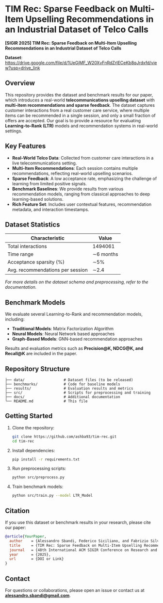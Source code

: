 # TIM Rec: Sparse Feedback on Multi-Item Upselling Recommendations in an Industrial Dataset of Telco Calls


 **[SIGIR 2025] TIM Rec: Sparse Feedback on Multi-Item Upselling Recommendations in an Industrial Dataset of Telco Calls**
 
 **Dataset**: https://drive.google.com/file/d/1UeGjMF_W20XvFnRdZrIECeKb8qJrdxfd/view?usp=drive_link

## Overview
This repository provides the dataset and benchmark results for our paper, which introduces a real-world **telecommunications upselling dataset** with **multi-item recommendations and sparse feedback**. The dataset captures customer interactions from a real customer care service, where multiple items can be recommended in a single session, and only a small fraction of offers are accepted. Our goal is to provide a resource for evaluating **Learning-to-Rank (LTR)** models and recommendation systems in real-world settings.

## Key Features
- **Real-World Telco Data**: Collected from customer care interactions in a live telecommunications setting.
- **Multi-Item Recommendations**: Each session contains multiple recommendations, reflecting real-world upselling scenarios.
- **Sparse Feedback**: A low acceptance rate, emphasizing the challenge of learning from limited positive signals.
- **Benchmark Baselines**: We provide results from various recommendation models, ranging from classical approaches to deep learning-based solutions.
- **Rich Feature Set**: Includes user contextual features, recommendation metadata, and interaction timestamps.

## Dataset Statistics
| Characteristic | Value |
|--------------|------|
| Total interactions | 1494061 |
| Time range | ∼6 months |
| Acceptance sparsity (%) | ∼5% |
| Avg. recommendations per session | ∼2.4 |

_For more details on the dataset schema and preprocessing, refer to the documentation._

## Benchmark Models
We evaluate several Learning-to-Rank and recommendation models, including:
- **Traditional Models**: Matrix Factorization Algorithm
- **Neural Models**: Neural Network based approaches
- **Graph-Based Models**: GNN-based recommendation approaches

Results and evaluation metrics such as **Precision@K, NDCG@K, and Recall@K** are included in the paper.

## Repository Structure
```
├── data/                  # Dataset files (to be released)
├── benchmarks/            # Code for baseline models
├── results/               # Evaluation results and metrics
├── src/                   # Scripts for preprocessing and training
├── docs/                  # Additional documentation
└── README.md              # This file
```

## Getting Started
1. Clone the repository:
   ```bash
   git clone https://github.com/ashba93/tim-rec.git
   cd tim-rec
   ```
2. Install dependencies:
   ```bash
   pip install -r requirements.txt
   ```
3. Run preprocessing scripts:
   ```bash
   python src/preprocess.py
   ```
4. Train benchmark models:
   ```bash
   python src/train.py --model LTR_Model
   ```

## Citation
If you use this dataset or benchmark results in your research, please cite our paper:
```bibtex
@article{YourPaper,
  author    = {Alessandro Sbandi, Federico Siciliano, and Fabrizio Silvestri},
  title     = {TIM Rec: Sparse Feedback on Multi-Item Upselling Recommendations in an Industrial Dataset of Telco Calls},
  journal   = {48th International ACM SIGIR Conference on Research and Development in Information Retrieval (SIGIR ’25), July 13-18, 2025, Padua, Italy},
  year      = {2025},
  url       = {DOI or Link}
}
```

## Contact
For questions or collaborations, please open an issue or contact us at **alessandro.sbandi@gmail.com**.
